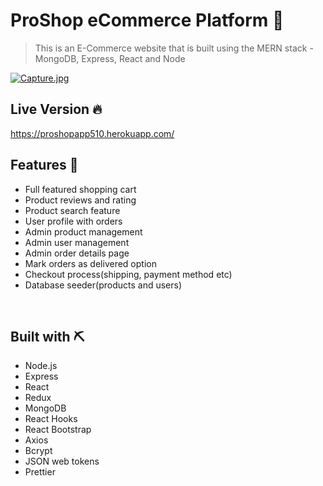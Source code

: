 # ProShop eCommerce Platform 💪
 > This is an E-Commerce website that is built using the MERN stack - MongoDB, Express, React and Node

[![Capture.jpg](https://i.postimg.cc/VvtGg2f1/Capture.jpg)](https://postimg.cc/vxQtHqxS)
<br>

## Live Version 🔥
https://proshopapp510.herokuapp.com/
<br>

## Features 📝
 - Full featured shopping cart
 - Product reviews and rating
 - Product search feature
 - User profile with orders
 - Admin product management
 - Admin user management
 - Admin order details page
 - Mark orders as delivered option
 - Checkout process(shipping, payment method etc)
 - Database seeder(products and users)
<br>

## Built with ⛏️
 - Node.js
 - Express
 - React
 - Redux
 - MongoDB
 - React Hooks
 - React Bootstrap
 - Axios
 - Bcrypt
 - JSON web tokens
 - Prettier
